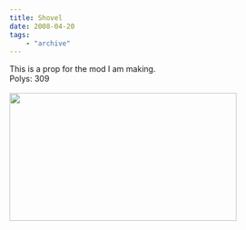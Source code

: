 ```yaml
---
title: Shovel
date: 2008-04-20
tags: 
    - "archive"
---
```

This is a prop for the mod I am making.<br />Polys: 309<br /><br /><a onblur="try {parent.deselectBloggerImageGracefully();} catch(e) {}" href="http://3.bp.blogspot.com/_zdYMSK7YuAA/SareSymnl4I/AAAAAAAAFFA/WzN1IJBnIaA/s1600-h/shovel_web_full.jpg"><img style="float:left; margin:0 10px 10px 0;cursor:pointer; cursor:hand;width: 400px; height: 225px;" src="http://3.bp.blogspot.com/_zdYMSK7YuAA/SareSymnl4I/AAAAAAAAFFA/WzN1IJBnIaA/s400/shovel_web_full.jpg" border="0" alt="" id="BLOGGER_PHOTO_ID_5308299525212313474" /></a>
